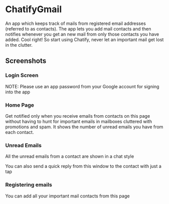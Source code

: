 # ChatifyGmail
An app which keeps track of mails from registered email addresses (referred to as contacts). The app lets you add mail contacts and then notifies whenever you get an new mail from only those contacts you have added. Cool right! So start using Chatify, never let an important mail get lost in the clutter.

## Screenshots
### Login Screen
NOTE: Please use an app password from your Google account for signing into the app

### Home Page
Get notified only when you receive emails from contacts on this page without having to hunt for important emails in mailboxes cluttered with promotions and spam. It shows the number of unread emails you have from each contact.

### Unread Emails
All the unread emails from a contact are shown in a chat style

You can also send a quick reply from this window to the contact with just a tap

### Registering emails
You can add all your important mail contacts from this page
